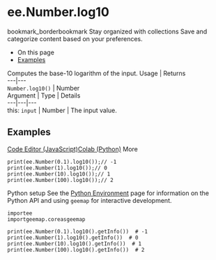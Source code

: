  
#  ee.Number.log10
bookmark_borderbookmark Stay organized with collections  Save and categorize content based on your preferences.
  * On this page
  * [Examples](https://developers.google.com/earth-engine/apidocs/ee-number-log10#examples)


Computes the base-10 logarithm of the input.
Usage | Returns  
---|---  
`Number.log10()` | Number  
Argument | Type | Details  
---|---|---  
this: `input` | Number | The input value.  
## Examples
[Code Editor (JavaScript)](https://developers.google.com/earth-engine/apidocs/ee-number-log10#code-editor-javascript-sample)[Colab (Python)](https://developers.google.com/earth-engine/apidocs/ee-number-log10#colab-python-sample) More
```
print(ee.Number(0.1).log10());// -1
print(ee.Number(1).log10());// 0
print(ee.Number(10).log10());// 1
print(ee.Number(100).log10());// 2
```
Python setup
See the [ Python Environment](https://developers.google.com/earth-engine/guides/python_install) page for information on the Python API and using `geemap` for interactive development.
```
importee
importgeemap.coreasgeemap
```
```
print(ee.Number(0.1).log10().getInfo())  # -1
print(ee.Number(1).log10().getInfo())  # 0
print(ee.Number(10).log10().getInfo())  # 1
print(ee.Number(100).log10().getInfo())  # 2
```

